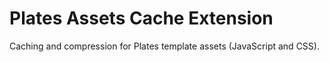# Plates Assets Cache Extension

Caching and compression for Plates template assets (JavaScript and CSS).


